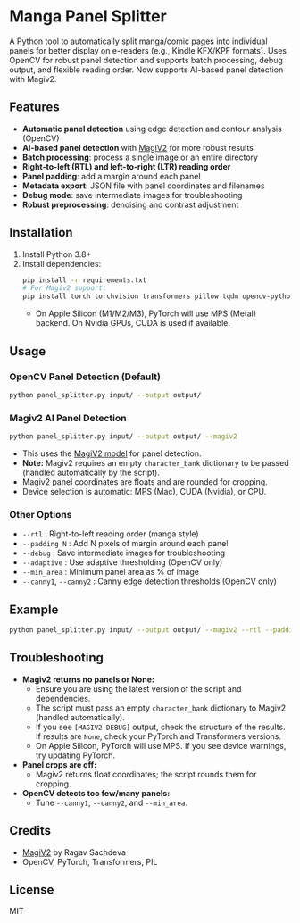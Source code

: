 # Manga Panel Splitter

A Python tool to automatically split manga/comic pages into individual panels for better display on e-readers (e.g., Kindle KFX/KPF formats). Uses OpenCV for robust panel detection and supports batch processing, debug output, and flexible reading order. Now supports AI-based panel detection with Magiv2.

## Features
- **Automatic panel detection** using edge detection and contour analysis (OpenCV)
- **AI-based panel detection** with [MagiV2](https://github.com/ragavsachdeva/magi) for more robust results
- **Batch processing**: process a single image or an entire directory
- **Right-to-left (RTL) and left-to-right (LTR) reading order**
- **Panel padding**: add a margin around each panel
- **Metadata export**: JSON file with panel coordinates and filenames
- **Debug mode**: save intermediate images for troubleshooting
- **Robust preprocessing**: denoising and contrast adjustment

## Installation

1. Install Python 3.8+
2. Install dependencies:
   ```bash
   pip install -r requirements.txt
   # For Magiv2 support:
   pip install torch torchvision transformers pillow tqdm opencv-python
   ```
   - On Apple Silicon (M1/M2/M3), PyTorch will use MPS (Metal) backend. On Nvidia GPUs, CUDA is used if available.

## Usage

### OpenCV Panel Detection (Default)
```bash
python panel_splitter.py input/ --output output/
```

### Magiv2 AI Panel Detection
```bash
python panel_splitter.py input/ --output output/ --magiv2
```
- This uses the [MagiV2 model](https://huggingface.co/ragavsachdeva/magiv2) for panel detection.
- **Note:** Magiv2 requires an empty `character_bank` dictionary to be passed (handled automatically by the script).
- Magiv2 panel coordinates are floats and are rounded for cropping.
- Device selection is automatic: MPS (Mac), CUDA (Nvidia), or CPU.

### Other Options
- `--rtl` : Right-to-left reading order (manga style)
- `--padding N` : Add N pixels of margin around each panel
- `--debug` : Save intermediate images for troubleshooting
- `--adaptive` : Use adaptive thresholding (OpenCV only)
- `--min_area` : Minimum panel area as % of image
- `--canny1`, `--canny2` : Canny edge detection thresholds (OpenCV only)

## Example
```bash
python panel_splitter.py input/ --output output/ --magiv2 --rtl --padding 10
```

## Troubleshooting
- **Magiv2 returns no panels or None:**
  - Ensure you are using the latest version of the script and dependencies.
  - The script must pass an empty `character_bank` dictionary to Magiv2 (handled automatically).
  - If you see `[MAGIV2 DEBUG]` output, check the structure of the results. If results are `None`, check your PyTorch and Transformers versions.
  - On Apple Silicon, PyTorch will use MPS. If you see device warnings, try updating PyTorch.
- **Panel crops are off:**
  - Magiv2 returns float coordinates; the script rounds them for cropping.
- **OpenCV detects too few/many panels:**
  - Tune `--canny1`, `--canny2`, and `--min_area`.

## Credits
- [MagiV2](https://github.com/ragavsachdeva/magi) by Ragav Sachdeva
- OpenCV, PyTorch, Transformers, PIL

## License
MIT 